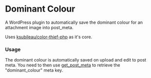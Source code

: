# Dominant Colour
A WordPress plugin to automatically save the dominant colour for an attachment image into post_meta.

Uses [ksubileau/color-thief-php](https://github.com/ksubileau/color-thief-php) as it's core.

### Usage

The dominant colour is automatically saved on upload and edit to post meta.
You need to then use [get_post_meta](https://developer.wordpress.org/reference/functions/get_post_meta/) to retrieve the "dominant_colour" meta key.

